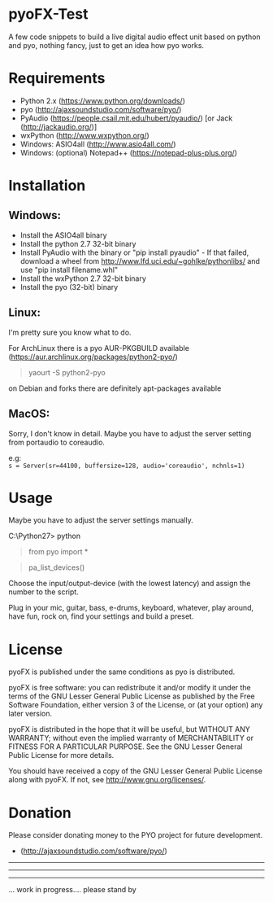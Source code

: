 # pyoFX-Test

A few code snippets to build a live digital audio effect unit based on python and pyo, nothing fancy, just to get an idea how pyo works.

# Requirements 
* Python 2.x (https://www.python.org/downloads/)
* pyo (http://ajaxsoundstudio.com/software/pyo/)
* PyAudio (https://people.csail.mit.edu/hubert/pyaudio/) [or Jack (http://jackaudio.org/)]
* wxPython (http://www.wxpython.org/)
* Windows: ASIO4all (http://www.asio4all.com/)
* Windows: (optional) Notepad++ (https://notepad-plus-plus.org/)



# Installation 


## Windows:
* Install the ASIO4all binary
* Install the python 2.7 32-bit binary
* Install PyAudio with the binary or "pip install pyaudio" - If that failed, download a wheel from http://www.lfd.uci.edu/~gohlke/pythonlibs/ and use "pip install filename.whl"
* Install the wxPython 2.7 32-bit binary
* Install the pyo (32-bit) binary

## Linux:
I'm pretty sure you know what to do. 

For ArchLinux there is a pyo AUR-PKGBUILD available (https://aur.archlinux.org/packages/python2-pyo/) 
> yaourt -S python2-pyo

on Debian and forks there are definitely apt-packages available


## MacOS:

Sorry, I don't know in detail. Maybe you have to adjust the server setting from portaudio to coreaudio.

e.g:  
`s = Server(sr=44100, buffersize=128, audio='coreaudio', nchnls=1)`



# Usage 

Maybe you have to adjust the server settings manually.

C:\Python27> python
> from pyo import *

> pa_list_devices()

Choose the input/output-device (with the lowest latency) and assign the number to the script.

Plug in your mic, guitar, bass, e-drums, keyboard, whatever, play around, have fun, rock on, find your settings and build a preset.




# License 

pyoFX is published under the same conditions as pyo is distributed.

pyoFX is free software: you can redistribute it and/or modify
it under the terms of the GNU Lesser General Public License as
published by the Free Software Foundation, either version 3 of the
License, or (at your option) any later version.

pyoFX is distributed in the hope that it will be useful,
but WITHOUT ANY WARRANTY; without even the implied warranty of
MERCHANTABILITY or FITNESS FOR A PARTICULAR PURPOSE.  See the
GNU Lesser General Public License for more details.

You should have received a copy of the GNU Lesser General Public
License along with pyoFX.  If not, see <http://www.gnu.org/licenses/>.



# Donation 

Please consider donating money to the PYO project for future development.
* (http://ajaxsoundstudio.com/software/pyo/)


---
---
---


... work in progress.... please stand by
